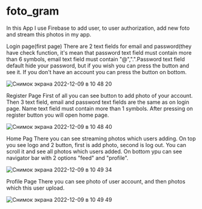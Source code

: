 # foto_gram


In this App I use Firebase to add user, to user authorization, add new foto and stream this photos in my app.

Login page(first page) 
There are 2 text fields for email and password(they have check function, it's mean that  password text field must contain more than 6 symbols, email text field must contain "@",".".Password text field default hide your password, but if you wish you can press the button and see it. 
If you don't have an account you can press the button on bottom.

![Снимок экрана 2022-12-09 в 10 48 20](https://user-images.githubusercontent.com/32870399/206670926-8a342581-3961-47dc-a118-1a14ec096727.png)

Register Page
First of all you can see button to add photo of your account.
Then 3 text field, email and password text fields are the same as on login page. Name text field must contain more than 1 symbols.
After pressing on register button you will open home page.

![Снимок экрана 2022-12-09 в 10 48 40](https://user-images.githubusercontent.com/32870399/206673731-ed9ef48f-c2eb-4109-a8c0-20081ffcaad4.png)


Home Pag
There you can see streaming photos which users adding. On top you see logo and 2 button, first is add photo, second is log out. You can scroll it and see all photos which users added.
On bottom ypu can see navigator bar with 2 options "feed" and "profile".



![Снимок экрана 2022-12-09 в 10 49 34](https://user-images.githubusercontent.com/32870399/206675841-a0d141fe-1692-46de-80f1-003f7d1a1a1d.png)

Profile Page
There you can see photo of user account, and then photos which this user upload.


![Снимок экрана 2022-12-09 в 10 49 49](https://user-images.githubusercontent.com/32870399/206678043-76b95499-7277-4715-bc41-86d2af69a755.png)



